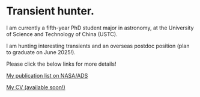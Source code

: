 # Transient hunter.

I am currently a fifth-year PhD student major in astronomy, at the University of Science and Technology of China (USTC).

I am hunting interesting transients and an overseas postdoc position (plan to graduate on June 2025!).

Please click the below links for more details!

[My publication list on NASA/ADS](https://ui.adsabs.harvard.edu/user/libraries/eTbCTwcQRw2AiHuYEqbSCQ) 

[My CV (available soon!)](https://)

